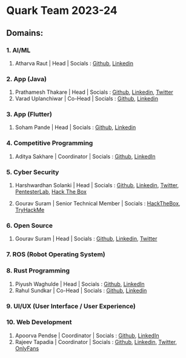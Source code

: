# Quark Team 2023-24

## Domains:


### 1. AI/ML

1. Atharva Raut | Head | Socials : [Github](https://github.com/Atharvaraut19), [Linkedin](https://www.linkedin.com/in/atharva-raut-4b3296228/)

### 2. App (Java)

1. Prathamesh Thakare | Head | Socials : [Github](https://github.com/Prathamesh72003), [Linkedin](https://linkedin.com/in/prathamesh-prabhakar-thakare), [Twitter](https://twitter.com/heyy_prathammm)
2. Varad Uplanchiwar | Co-Head | Socials : [Github](https://github.com/Varad0414), [Linkedin](https://www.linkedin.com/in/varad-uplanchiwar-34b636258/)

### 3. App (Flutter)

1. Soham Pande | Head | Socials : [Github](https://github.com/soham-1902), [Linkedin](https://www.linkedin.com/in/sohampande/)

### 4. Competitive Programming

1. Aditya Sakhare | Coordinator | Socials : [Github](https://github.com/Adi-vig/), [LinkedIn](https://www.linkedin.com/in/aditya-sakhare-6855a5256/)

### 5. Cyber Security

1. Harshwardhan Solanki | Head | Socials : [Github](https://github.com/HARSH-232), [Linkedin](https://linkedin.com/in/harshwardhan-solanki), [Twitter](https://twitter.com/HarshSec), [PentesterLab](https://pentesterlab.com/profile/Retaliator), [Hack The Box](https://app.hackthebox.com/profile/1001612)

2. Gourav Suram | Senior Technical Member | Socials : [HackTheBox](https://app.hackthebox.com/profile/670089), [TryHackMe](https://tryhackme.com/p/Cli3nt)
   
### 6. Open Source

1. Gourav Suram | Head | Socials : [Github](https://github.com/heapbytes), [Linkedin](https://linkedin.com/in/gouravsuram), [Twitter](https://twitter.com/heapbytes)

### 7. ROS (Robot Operating System)
### 8. Rust Programming
1. Piyush Waghulde | Head | Socials : [Github](https://github.com/piyushw0203), [LinkedIn](https://www.linkedin.com/in/piyush-waghulde-5b0499232)
2. Rahul Sundkar | Co-Head | Socials : [Github](https://github.com/RahulSundkar), [Linkedin](https://linkedin.com/in/rahulsundkar)

### 9. UI/UX (User Interface / User Experience)
### 10. Web Development
1. Apoorva Pendse | Coordinator | Socials : [Github](https://github.com/apoorvapendse/), [LinkedIn](https://www.linkedin.com/in/apoorvapendse)
2. Rajeev Tapadia | Coordinator | Socials : [Github](https://github.com/rajeevtapadia/), [Linkedin](https://www.linkedin.com/in/rajeevtapadia), [Twitter](https://twitter.com/rajeevtapadia), [OnlyFans](https://youtu.be/dQw4w9WgXcQ)

